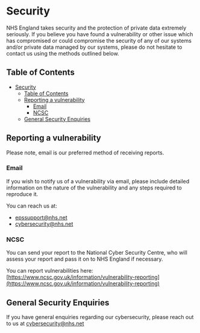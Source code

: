 # Security

NHS England takes security and the protection of private data extremely seriously. If you believe you have found a vulnerability or other issue which has compromised or could compromise the security of any of our systems and/or private data managed by our systems, please do not hesitate to contact us using the methods outlined below.

## Table of Contents

- [Security](#security)
  - [Table of Contents](#table-of-contents)
  - [Reporting a vulnerability](#reporting-a-vulnerability)
    - [Email](#email)
    - [NCSC](#ncsc)
  - [General Security Enquiries](#general-security-enquiries)

## Reporting a vulnerability

Please note, email is our preferred method of receiving reports.

### Email

If you wish to notify us of a vulnerability via email, please include detailed information on the nature of the vulnerability and any steps required to reproduce it.

You can reach us at:

- [epssupport@nhs.net](epssupport@nhs.net)
- [cybersecurity@nhs.net](cybersecurity@nhs.net)

### NCSC

You can send your report to the National Cyber Security Centre, who will assess your report and pass it on to NHS England if necessary.

You can report vulnerabilities here: [https://www.ncsc.gov.uk/information/vulnerability-reporting](https://www.ncsc.gov.uk/information/vulnerability-reporting)

## General Security Enquiries

If you have general enquiries regarding our cybersecurity, please reach out to us at [cybersecurity@nhs.net](cybersecurity@nhs.net)
